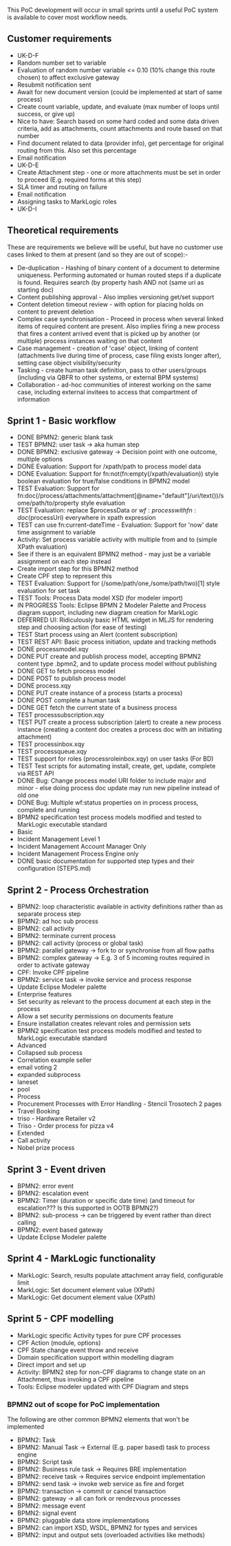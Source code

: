 This PoC development will occur in small sprints until a useful PoC system is available to cover most workflow needs.

## Customer requirements

- UK-D-F
 - Random number set to variable
 - Evaluation of random number variable <= 0.10 (10% change this route chosen) to affect exclusive gateway
 - Resubmit notification sent
 - Await for new document version (could be implemented at start of same process)
 - Create count variable, update, and evaluate (max number of loops until success, or give up)
 - Nice to have: Search based on some hard coded and some data driven criteria, add as attachments, count attachments and route based on that number
 - Find document related to data (provider info), get percentage for original routing from this. Also set this percentage
 - Email notification
- UK-D-E
 - Create Attachment step - one or more attachments must be set in order to proceed (E.g. required forms at this step)
 - SLA timer and routing on failure
 - Email notification
 - Assigning tasks to MarkLogic roles
- UK-D-I

## Theoretical requirements

These are requirements we believe will be useful, but have no customer use cases linked to them at present (and so they are out of scope):-

- De-duplication - Hashing of binary content of a document to determine uniqueness. Performing automated or human routed
steps if a duplicate is found. Requires search (by property hash AND not (same uri as starting doc)
- Content publishing approval - Also implies versioning get/set support
- Content deletion timeout review - with option for placing holds on content to prevent deletion
- Complex case synchronisation - Proceed in process when several linked items of required content are present. Also implies firing a new process that fires a content arrived event that is picked up by another (or multiple) process instances waiting on that content
- Case management - creation of 'case' object, linking of content (attachments live during time of process, case filing exists longer after), setting case object visibility/security
- Tasking - create human task definition, pass to other users/groups (including via QBFR to other systems, or external BPM systems)
- Collaboration - ad-hoc communities of interest working on the same case, including external invitees to access that compartment of information

## Sprint 1 - Basic workflow

- DONE BPMN2: generic blank task
- TEST BPMN2: user task -> aka human step
- DONE BPMN2: exclusive gateway -> Decision point with one outcome, multiple options
- DONE Evaluation: Support for /xpath/path to process model data
- DONE Evaluation: Support for fn:not(fn:empty(/xpath/evaluation)) style boolean evaluation for true/false conditions in BPMN2 model
- TEST Evaluation: Support for fn:doc(/process/attachments/attachment[@name="default"]/uri/text())/some/path/to/property style evaluation
- TEST Evaluation: replace $processData or $wf:process with fn:doc($processUri) everywhere in xpath expression
- TEST can use fn:current-dateTime - Evaluation: Support for 'now' date time assignment to variable
- Activity: Set process variable activity with multiple from and to (simple XPath evaluation)
 - See if there is an equivalent BPMN2 method - may just be a variable assignment on each step instead
 - Create import step for this BPMN2 method
 - Create CPF step to represent this
- TEST Evaluation: Support for (/some/path/one,/some/path/two)[1] style evaluation for set task
- TEST Tools: Process Data model XSD (for modeler import)
- IN PROGRESS Tools: Eclipse BPMN 2 Modeler Palette and Process diagram support, including new diagram creation for MarkLogic
- DEFERRED UI: Ridiculously basic HTML widget in MLJS for rendering step and choosing action (for ease of testing)
- TEST Start process using an Alert (content subscription)
- TEST REST API: Basic process initiation, update and tracking methods
 - DONE processmodel.xqy
  - DONE PUT create and publish process model, accepting BPMN2 content type .bpmn2, and to update process model without publishing
  - DONE GET to fetch process model
  - DONE POST to publish process model
 - DONE process.xqy
  - DONE PUT create instance of a process (starts a process)
  - DONE POST complete a human task
  - DONE GET fetch the current state of a business process
 - TEST processsubscription.xqy
  - TEST PUT create a process subscription (alert) to create a new process instance (creating a content doc creates a process doc with an initiating attachment)
 - TEST processinbox.xqy
 - TEST processqueue.xqy
 - TEST support for roles (processroleinbox.xqy) on user tasks (For BD)
- TEST Test scripts for automating install, create, get, update, complete via REST API
- DONE Bug: Change process model URI folder to include major and minor - else doing process doc update may run new pipeline instead of old one
- DONE Bug: Multiple wf:status properties on in process process, complete and running
- BPMN2 specification test process models modified and tested to MarkLogic executable standard
 - Basic
  - Incident Management Level 1
  - Incident Management Account Manager Only
  - Incident Management Process Engine only
- DONE basic documentation for supported step types and their configuration (STEPS.md)

## Sprint 2 - Process Orchestration

- BPMN2: loop characteristic available in activity definitions rather than as separate process step
- BPMN2: ad hoc sub process
- BPMN2: call activity
- BPMN2: terminate current process
- BPMN2: call activity (process or global task)
- BPMN2: parallel gateway -> fork to or synchronise from all flow paths
- BPMN2: complex gateway -> E.g. 3 of 5 incoming routes required in order to activate gateway
- CPF: Invoke CPF pipeline
- BPMN2: service task -> invoke service and process response
- Update Eclipse Modeler palette
- Enterprise features
 - Set security as relevant to the process document at each step in the process
 - Allow a set security permissions on documents feature
 - Ensure installation creates relevant roles and permission sets
- BPMN2 specification test process models modified and tested to MarkLogic executable standard
 - Advanced
  - Collapsed sub process
  - Correlation example seller
  - email voting 2
  - expanded subprocess
  - laneset
  - pool
  - Process
  - Procurement Processes with Error Handling - Stencil Trosotech 2 pages
  - Travel Booking
  - triso - Hardware Retailer v2
  - Triso - Order process for pizza v4
 - Extended
  - Call activity
  - Nobel prize process

## Sprint 3 - Event driven

- BPMN2: error event
- BPMN2: escalation event
- BPMN2: Timer (duration or specific date time) (and timeout for escalation??? Is this supported in OOTB BPMN2?)
- BPMN2: sub-process -> can be triggered by event rather than direct calling
- BPMN2: event based gateway
- Update Eclipse Modeler palette

## Sprint 4 - MarkLogic functionality

- MarkLogic: Search, results populate attachment array field, configurable limit
- MarkLogic: Set document element value (XPath)
- MarkLogic: Get document element value (XPath)


## Sprint 5 - CPF modelling

- MarkLogic specific Activity types for pure CPF processes
 - CPF Action (module, options)
 - CPF State change event throw and receive
- Domain specification support within modelling diagram
- Direct import and set up
- Activity: BPMN2 step for non-CPF diagrams to change state on an Attachment, thus invoking a CPF pipeline
- Tools: Eclipse modeler updated with CPF Diagram and steps

### BPMN2 out of scope for PoC implementation

The following are other common BPMN2 elements that won't be implemented

- BPMN2: Task
- BPMN2: Manual Task -> External (E.g. paper based) task to process engine
- BPMN2: Script task
- BPMN2: Business rule task -> Requires BRE implementation
- BPMN2: receive task -> Requires service endpoint implementation
- BPMN2: send task -> invoke web service as fire and forget
- BPMN2: transaction -> commit or cancel transaction
- BPMN2: gateway -> all can fork or rendezvous processes
- BPMN2: message event
- BPMN2: signal event
- BPMN2: pluggable data store implementations
- BPMN2: can import XSD, WSDL, BPMN2 for types and services
- BPMN2: input and output sets (overloaded activities like methods)
